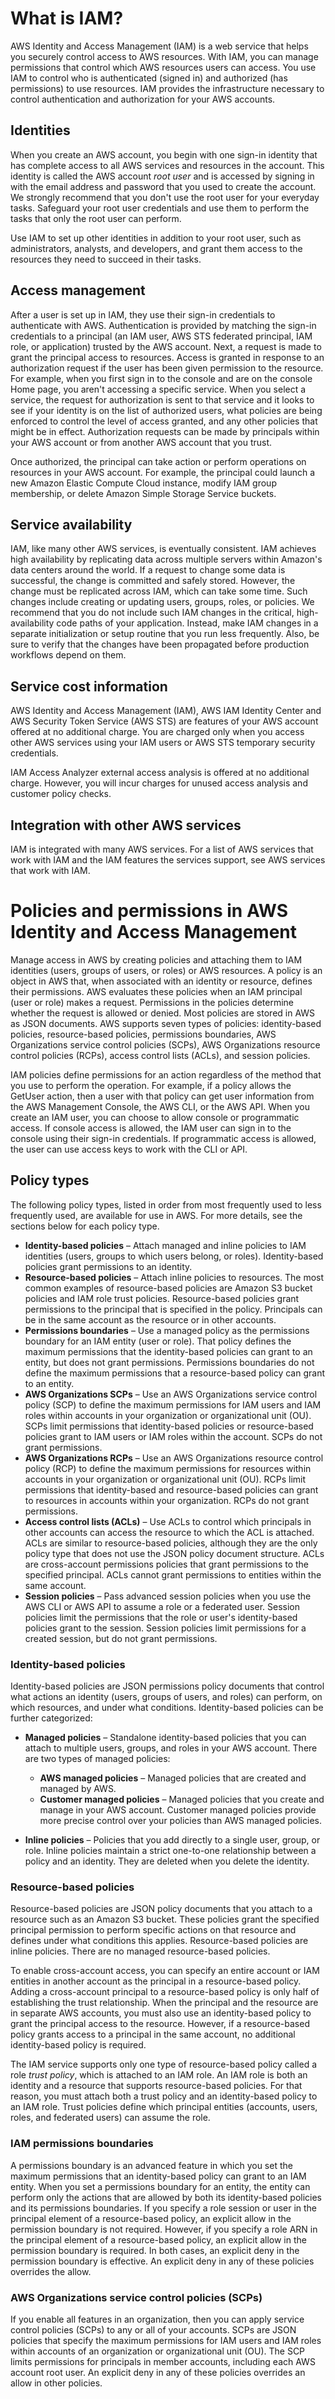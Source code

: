 # What is IAM?

AWS Identity and Access Management (IAM) is a web service that helps you securely control access to AWS
resources. With IAM, you can manage permissions that control which AWS resources users can
access. You use IAM to control who is authenticated (signed in) and authorized (has
permissions) to use resources. IAM provides the infrastructure necessary to control
authentication and authorization for your AWS accounts.

## Identities

When you create an AWS account, you begin with one sign-in identity that has complete access to all AWS services
and resources in the account. This identity is called the AWS account *root user* and is accessed by
signing in with the email address and password that you used to create the account. We
strongly recommend that you don't use the root user for your everyday tasks. Safeguard your root user credentials and use them to
perform the tasks that only the root user can perform.

Use IAM to set up other identities in addition to your
root user, such as administrators, analysts, and developers, and grant them access to the resources
they need to succeed in their tasks.

## Access management

After a user is set up in IAM, they use their sign-in credentials to authenticate with
AWS. Authentication is provided by matching the sign-in credentials to a principal (an
IAM user, AWS STS federated principal, IAM role, or application) trusted by the AWS account. Next, a
request is made to grant the principal access to resources. Access is granted in response to an
authorization request if the user has been given permission to the resource. For example, when
you first sign in to the console and are on the console Home page, you aren't accessing a
specific service. When you select a service, the request for authorization is sent to that
service and it looks to see if your identity is on the list of authorized users, what policies
are being enforced to control the level of access granted, and any other policies that might be
in effect. Authorization requests can be made by principals within your AWS account or from
another AWS account that you trust.

Once authorized, the principal can take action or perform operations on resources in your
AWS account. For example, the principal could launch a new Amazon Elastic Compute Cloud instance, modify
IAM group membership, or delete Amazon Simple Storage Service buckets.

## Service availability

IAM, like many other AWS services, is eventually consistent.
IAM achieves high availability by replicating data across multiple servers within
Amazon's data centers around the world. If a request to change some data is successful,
the change is committed and safely stored. However, the change must be replicated across
IAM, which can take some time. Such changes include creating or updating users,
groups, roles, or policies. We recommend that you do not include such IAM changes in the
critical, high-availability code paths of your application. Instead, make IAM changes in
a separate initialization or setup routine that you run less frequently. Also, be sure
to verify that the changes have been propagated before production workflows depend on
them.

## Service cost information

AWS Identity and Access Management (IAM), AWS IAM Identity Center and AWS Security Token Service (AWS STS) are features of your AWS account offered at no additional charge. You are
charged only when you access other AWS services using your IAM users or AWS STS temporary security credentials.

IAM Access Analyzer external access analysis is offered at no additional charge. However, you will incur charges for unused access analysis and customer policy checks.

## Integration with other AWS services

IAM is integrated with many AWS services. For a list of AWS services that work with IAM and the IAM features the services support, see AWS services that work with
IAM.

# Policies and permissions in AWS Identity and Access Management

Manage access in AWS by creating policies and attaching them to IAM identities (users,
groups of users, or roles) or AWS resources. A policy is an object in AWS that, when
associated with an identity or resource, defines their permissions. AWS evaluates these
policies when an IAM principal (user or role) makes a request. Permissions in the policies
determine whether the request is allowed or denied. Most policies are stored in AWS as JSON
documents. AWS supports seven types of policies: identity-based policies, resource-based
policies, permissions boundaries, AWS Organizations service control policies (SCPs), AWS Organizations resource control
policies (RCPs), access control lists (ACLs), and session policies.

IAM policies define permissions for an action regardless of the method that you use to
perform the operation. For example, if a policy allows the GetUser action, then a user with that policy can
get user information from the AWS Management Console, the AWS CLI, or the AWS API. When you create an IAM
user, you can choose to allow console or programmatic access. If console access is allowed, the
IAM user can sign in to the console using their sign-in credentials. If programmatic access is
allowed, the user can use access keys to work with the CLI or API.

## Policy types

The following policy types, listed in order from most frequently used to less frequently
used, are available for use in AWS. For more details, see the sections below for each policy
type.

* **Identity-based policies** – Attach managed
  and inline policies to IAM identities (users, groups to
  which users belong, or roles). Identity-based policies grant permissions to an
  identity.
* **Resource-based policies** – Attach inline policies to resources. The most
  common examples of resource-based policies are Amazon S3 bucket policies and IAM role trust
  policies. Resource-based policies grant permissions to the principal that is specified in
  the policy. Principals can be in the same account as the resource or in other
  accounts.
* **Permissions boundaries** – Use a managed policy as the permissions boundary
  for an IAM entity (user or role). That policy defines the maximum permissions that the
  identity-based policies can grant to an entity, but does not grant permissions.
  Permissions boundaries do not define the maximum permissions that a resource-based policy
  can grant to an entity.
* **AWS Organizations SCPs**
  – Use an AWS Organizations service control policy (SCP) to define the maximum permissions
  for IAM users and IAM roles within accounts in your organization or organizational
  unit (OU). SCPs limit permissions that identity-based policies or resource-based policies
  grant to IAM users or IAM roles within the account. SCPs do not grant
  permissions.
* **AWS Organizations RCPs**
  – Use an AWS Organizations resource control policy (RCP) to define the maximum permissions
  for resources within accounts in your organization or organizational unit (OU). RCPs limit
  permissions that identity-based and resource-based policies can grant to resources in
  accounts within your organization. RCPs do not grant permissions.
* **Access control lists (ACLs)** – Use ACLs to control which principals in other accounts
  can access the resource to which the ACL is attached. ACLs are similar to resource-based
  policies, although they are the only policy type that does not use the JSON policy
  document structure. ACLs are cross-account permissions policies that grant permissions to
  the specified principal. ACLs cannot grant permissions to entities within the same
  account.
* **Session policies** – Pass advanced session policies when you use the
  AWS CLI or AWS API to assume a role or a federated user. Session policies limit the
  permissions that the role or user's identity-based policies grant to the session. Session
  policies limit permissions for a created session, but do not grant permissions.

### Identity-based policies

Identity-based policies are JSON permissions policy documents that control what actions
an identity (users, groups of users, and roles) can perform, on which resources, and under
what conditions. Identity-based policies can be further categorized:

* **Managed policies** – Standalone identity-based policies that you can attach to
  multiple users, groups, and roles in your AWS account. There are two types of managed
  policies:

  + **AWS managed policies** – Managed
    policies that are created and managed by AWS.
  + **Customer managed policies** – Managed
    policies that you create and manage in your AWS account. Customer managed policies
    provide more precise control over your policies than AWS managed policies.
* **Inline policies** – Policies that you add directly to a single user, group,
  or role. Inline policies maintain a strict one-to-one relationship between a policy and
  an identity. They are deleted when you delete the identity.

### Resource-based policies

Resource-based policies are JSON policy documents that you attach to a resource such as
an Amazon S3 bucket. These policies grant the specified principal permission to perform specific
actions on that resource and defines under what conditions this applies. Resource-based
policies are inline policies. There are no managed resource-based policies.

To enable cross-account access, you can specify an entire account or IAM entities in
another account as the principal in a resource-based policy. Adding a cross-account
principal to a resource-based policy is only half of establishing the trust relationship.
When the principal and the resource are in separate AWS accounts, you must also use an
identity-based policy to grant the principal access to the resource. However, if a
resource-based policy grants access to a principal in the same account, no additional
identity-based policy is required.

The IAM service supports only one type of resource-based policy called a role
*trust policy*, which is attached to an IAM role. An
IAM role is both an identity and a resource that supports resource-based policies. For
that reason, you must attach both a trust policy and an identity-based policy to an IAM
role. Trust policies define which principal entities (accounts, users, roles, and federated
users) can assume the role.

### IAM permissions boundaries

A permissions boundary is an advanced feature in which you set the maximum permissions
that an identity-based policy can grant to an IAM entity. When you set a permissions
boundary for an entity, the entity can perform only the actions that are allowed by both its
identity-based policies and its permissions boundaries. If you specify a role session or
user in the principal element of a resource-based policy, an explicit allow in the
permission boundary is not required. However, if you specify a role ARN in the principal
element of a resource-based policy, an explicit allow in the permission boundary is
required. In both cases, an explicit deny in the permission boundary is effective. An
explicit deny in any of these policies overrides the allow.

### AWS Organizations service control policies (SCPs)

If you enable all features in an organization, then you can apply service control
policies (SCPs) to any or all of your accounts. SCPs are JSON policies that specify the
maximum permissions for IAM users and IAM roles within accounts of an organization or
organizational unit (OU). The SCP limits permissions for principals in member accounts,
including each AWS account root user. An explicit deny in any of these policies overrides an allow in
other policies.
